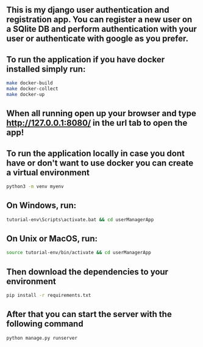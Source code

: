 ## This is my django user authentication and registration app. You can register a new user on a SQlite DB and perform authentication with your user or authenticate with google as you prefer.



## To run the application if you have docker installed simply run:

```bash
make docker-build
make docker-collect
make docker-up
```

## When all running open up your browser and type http://127.0.0.1:8080/ in the url tab to open the app!


## To run the application locally in case you dont have or don't want to use docker you can create a virtual environment

```bash
python3 -m venv myenv
```

## On Windows, run:

```bash
tutorial-env\Scripts\activate.bat && cd userManagerApp
```

## On Unix or MacOS, run:

```bash
source tutorial-env/bin/activate && cd userManagerApp
```
## Then download the dependencies to your environment

```bash
pip install -r requirements.txt
```

## After that you can start the server with the following command
```bash
python manage.py runserver
```

